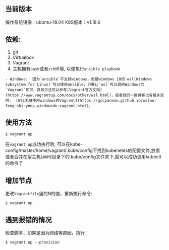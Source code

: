 ## 当前版本

操作系统镜像：ubuntu-18.04
K8S版本：v1.18.6

## 依赖:

1. git
2. Virtualbox
3. Vagrant
4. 主机拥有`bash`或者`zsh`环境, 以便执行`ansible playbook`

>>>
    - Windows:  因为`ansible`不支持windows，但是windows 10的`wsl(Windows subsystem for Linux)`可以使用ansible，只要让`wsl`可以调用Windows的`Vagrant`即可，具体方法可以参考[Vagrant官方文档](https://www.vagrantup.com/docs/other/wsl.html)，或者我的一篇博客也有相关说明:  [WSL无缝使用windows的Vagrant](https://gccpacman.github.io/wslwu-feng-shi-yong-windowsde-vagrant.html)。

## 使用方法

    $ vagrant up

在`vagrant up`成功执行后, 可以在kube-config/master/home/vagrant/.kube/config下找到kubenetes的配置文件,放置或者合并在宿主机`$HOME`目录下的.kube/config文件夹下,就可以成功调用kubectl的命令了

## 增加节点

更改`Vagrantfile`里的N的值，重新执行命令: 

    $ vagrant up

## 遇到报错的情况

检查脚本，如果是因为网络等原因，执行：

    $ vagrant up --provision
   
